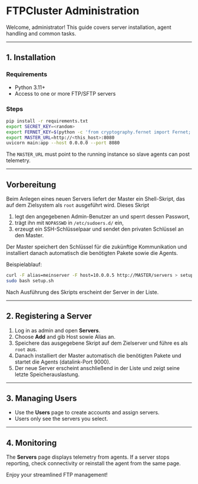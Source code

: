 # FTPCluster Administration

Welcome, administrator! This guide covers server installation, agent handling and common tasks.

---

## 1. Installation

### Requirements
- Python 3.11+
- Access to one or more FTP/SFTP servers

### Steps
```bash
pip install -r requirements.txt
export SECRET_KEY=<random>
export FERNET_KEY=$(python -c 'from cryptography.fernet import Fernet; print(Fernet.generate_key().decode())')
export MASTER_URL=http://<this_host>:8080
uvicorn main:app --host 0.0.0.0 --port 8080
```
The `MASTER_URL` must point to the running instance so slave agents can post telemetry.

---

## Vorbereitung

Beim Anlegen eines neuen Servers liefert der Master ein Shell-Skript, das auf
dem Zielsystem als `root` ausgeführt wird. Dieses Skript

1. legt den angegebenen Admin-Benutzer an und sperrt dessen Passwort,
2. trägt ihn mit `NOPASSWD` in `/etc/sudoers.d/` ein,
3. erzeugt ein SSH-Schlüsselpaar und sendet den privaten Schlüssel an den Master.

Der Master speichert den Schlüssel für die zukünftige Kommunikation und
installiert danach automatisch die benötigten Pakete sowie die Agents.

Beispielablauf:

```bash
curl -F alias=meinserver -F host=10.0.0.5 http://MASTER/servers > setup.sh
sudo bash setup.sh
```

Nach Ausführung des Skripts erscheint der Server in der Liste.

---

## 2. Registering a Server

1. Log in as admin and open **Servers**.
2. Choose **Add** and gib Host sowie Alias an.
3. Speichere das ausgegebene Skript auf dem Zielserver und führe es als `root` aus.
4. Danach installiert der Master automatisch die benötigten Pakete und startet die Agents (datalink-Port 9000).
5. Der neue Server erscheint anschließend in der Liste und zeigt seine letzte Speicherauslastung.

---

## 3. Managing Users

- Use the **Users** page to create accounts and assign servers.
- Users only see the servers you select.

---

## 4. Monitoring

The **Servers** page displays telemetry from agents. If a server stops reporting, check connectivity or reinstall the agent from the same page.

Enjoy your streamlined FTP management!
